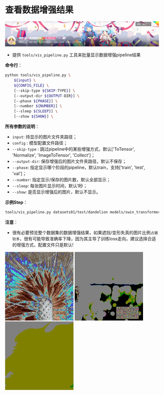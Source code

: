 查看数据增强结果
===========================

[![BILIBILI](https://raw.githubusercontent.com/Fafa-DL/readme-data/main/Bilibili.png)](https://space.bilibili.com/46880349)
- 提供 `tools/vis_pipeline.py` 工具来批量显示数据增强pipeline结果

**命令行**：

```bash
python tools/vis_pipeline.py \
    ${input} \
    ${CONFIG_FILE} \
    [--skip-type ${SKIP-TYPE}] \
    [--output-dir ${OUTPUT-DIR}] \
    [--phase ${PHASE}] \
    [--number ${NUMBER}] \
    [--sleep ${SLEEP}] \
    [--show ${SHOW}] \
```

**所有参数的说明**：

- `input`: 待显示的图片文件夹路径；
- `config` : 模型配置文件路径；
- `--skip-type` : 跳过pipeline中的某些增强方式，默认['ToTensor', 'Normalize', 'ImageToTensor', 'Collect']；
- `--output-dir`: 保存增强后的图片文件夹路径，默认不保存；
- `--phase`: 指定显示哪个阶段的pipeline，默认train，支持['train', 'test', 'val']；
- `--number`: 指定显示/保存的图片数，默认全部显示；
- `--sleep`: 每张图片显示时间，默认1秒；
- `--show`: 是否显示增强后的图片，默认不显示。


**示例Step**：

```bash
tools/vis_pipeline.py datasets01/test/dandelion models/swin_transformer/small_224.py --show --number 10 --sleep 0.5 --output-dir aug_results
```

**注意**：

- 很有必要预览整个数据集的数据增强结果，如果遮挡/变形失真的图片比例`占据较多`，很有可能导致准确率下降，因为其主导了训练loss走向，建议选择合适的增强方式，配置文件只是默认!

![](https://raw.githubusercontent.com/Fafa-DL/readme-data/main/backbones/fail01.jpg) ![](https://raw.githubusercontent.com/Fafa-DL/readme-data/main/backbones/fail02.jpg) ![](https://raw.githubusercontent.com/Fafa-DL/readme-data/main/backbones/fail03.jpg)
